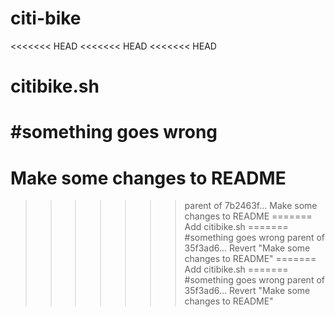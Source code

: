 # citi-bike
<<<<<<< HEAD
<<<<<<< HEAD
<<<<<<< HEAD

 citibike.sh
=======
#something goes wrong
=======
Make some changes to README
=======
>>>>>>> parent of 7b2463f... Make some changes to README
=======
Add citibike.sh
=======
#something goes wrong
>>>>>>> parent of 35f3ad6... Revert "Make some changes to README"
=======
Add citibike.sh
=======
#something goes wrong
>>>>>>> parent of 35f3ad6... Revert "Make some changes to README"
